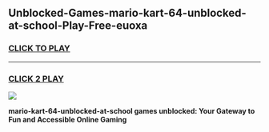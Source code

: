 
## Unblocked-Games-mario-kart-64-unblocked-at-school-Play-Free-euoxa
<h3>
<a href="https://premium76.site?title=mario-kart-64-unblocked-at-school&ref=18A1">CLICK TO PLAY</a></h3>
<hr>

<h3>
<a href="https://premium76.site?title=mario-kart-64-unblocked-at-school&ref=18A1">CLICK 2 PLAY</a>
  
</h3>

<a href="https://premium76.site?title=mario-kart-64-unblocked-at-school&ref=18A1"><img src="https://clearcache.store/games.png"></a>


**mario-kart-64-unblocked-at-school games unblocked: Your Gateway to Fun and Accessible Online Gaming**

